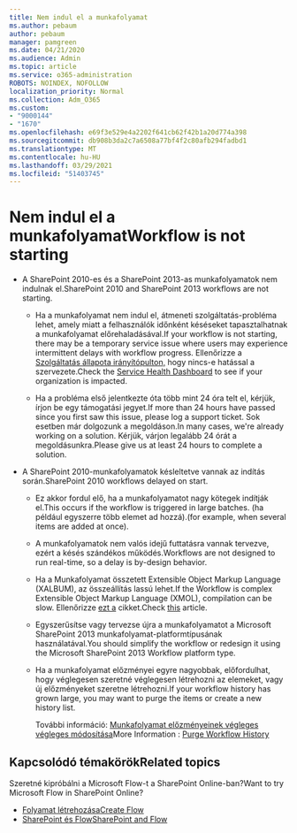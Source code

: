 ```yaml
---
title: Nem indul el a munkafolyamat
ms.author: pebaum
author: pebaum
manager: pamgreen
ms.date: 04/21/2020
ms.audience: Admin
ms.topic: article
ms.service: o365-administration
ROBOTS: NOINDEX, NOFOLLOW
localization_priority: Normal
ms.collection: Adm_O365
ms.custom:
- "9000144"
- "1670"
ms.openlocfilehash: e69f3e529e4a2202f641cb62f42b1a20d774a398
ms.sourcegitcommit: db908b3da2c7a6508a77bf4f2c80afb294fadbd1
ms.translationtype: MT
ms.contentlocale: hu-HU
ms.lasthandoff: 03/29/2021
ms.locfileid: "51403745"
---
```

# <a name="workflow-is-not-starting"></a><span data-ttu-id="0dc8a-102">Nem indul el a munkafolyamat</span><span class="sxs-lookup"><span data-stu-id="0dc8a-102">Workflow is not starting</span></span>

- <span data-ttu-id="0dc8a-103">A SharePoint 2010-es és a SharePoint 2013-as munkafolyamatok nem indulnak el.</span><span class="sxs-lookup"><span data-stu-id="0dc8a-103">SharePoint 2010 and SharePoint 2013 workflows are not starting.</span></span>

    - <span data-ttu-id="0dc8a-104">Ha a munkafolyamat nem indul el, átmeneti szolgáltatás-probléma lehet, amely miatt a felhasználók időnként késéseket tapasztalhatnak a munkafolyamat előrehaladásával.</span><span class="sxs-lookup"><span data-stu-id="0dc8a-104">If your workflow is not starting, there may be a temporary service issue where users may experience intermittent delays with workflow progress.</span></span> <span data-ttu-id="0dc8a-105">Ellenőrizze a [Szolgáltatás állapota irányítópulton,](https://admin.microsoft.com/AdminPortal/Home/servicehealth) hogy nincs-e hatással a szervezete.</span><span class="sxs-lookup"><span data-stu-id="0dc8a-105">Check the [Service Health Dashboard](https://admin.microsoft.com/AdminPortal/Home/servicehealth) to see if your organization is impacted.</span></span>

    - <span data-ttu-id="0dc8a-106">Ha a probléma első jelentkezte óta több mint 24 óra telt el, kérjük, írjon be egy támogatási jegyet.</span><span class="sxs-lookup"><span data-stu-id="0dc8a-106">If more than 24 hours have passed since you first saw this issue, please log a support ticket.</span></span> <span data-ttu-id="0dc8a-107">Sok esetben már dolgozunk a megoldáson.</span><span class="sxs-lookup"><span data-stu-id="0dc8a-107">In many cases, we're already working on a solution.</span></span> <span data-ttu-id="0dc8a-108">Kérjük, várjon legalább 24 órát a megoldásunkra.</span><span class="sxs-lookup"><span data-stu-id="0dc8a-108">Please give us at least 24 hours to complete a solution.</span></span>

- <span data-ttu-id="0dc8a-109">A SharePoint 2010-munkafolyamatok késleltetve vannak az indítás során.</span><span class="sxs-lookup"><span data-stu-id="0dc8a-109">SharePoint 2010 workflows delayed on start.</span></span>

    - <span data-ttu-id="0dc8a-110">Ez akkor fordul elő, ha a munkafolyamatot nagy kötegek indítják el.</span><span class="sxs-lookup"><span data-stu-id="0dc8a-110">This occurs if the workflow is triggered in large batches.</span></span> <span data-ttu-id="0dc8a-111">(ha például egyszerre több elemet ad hozzá).</span><span class="sxs-lookup"><span data-stu-id="0dc8a-111">(for example, when several items are added at once).</span></span>

    - <span data-ttu-id="0dc8a-112">A munkafolyamatok nem valós idejű futtatásra vannak tervezve, ezért a késés szándékos működés.</span><span class="sxs-lookup"><span data-stu-id="0dc8a-112">Workflows are not designed to run real-time, so a delay is by-design behavior.</span></span>

   -  <span data-ttu-id="0dc8a-113">Ha a Munkafolyamat összetett Extensible Object Markup Language (XALBUM), az összeállítás lassú lehet.</span><span class="sxs-lookup"><span data-stu-id="0dc8a-113">If the Workflow is complex Extensible Object Markup Language (XMOL), compilation can be slow.</span></span> <span data-ttu-id="0dc8a-114">Ellenőrizze [ezt a](https://support.microsoft.com//kb/3043697) cikket.</span><span class="sxs-lookup"><span data-stu-id="0dc8a-114">Check [this](https://support.microsoft.com//kb/3043697) article.</span></span>

    - <span data-ttu-id="0dc8a-115">Egyszerűsítse vagy tervezse újra a munkafolyamatot a Microsoft SharePoint 2013 munkafolyamat-platformtípusának használatával.</span><span class="sxs-lookup"><span data-stu-id="0dc8a-115">You should simplify the workflow or redesign it using the Microsoft SharePoint 2013 Workflow platform type.</span></span>

    - <span data-ttu-id="0dc8a-116">Ha a munkafolyamat előzményei egyre nagyobbak, előfordulhat, hogy véglegesen szeretné véglegesen létrehozni az elemeket, vagy új előzményeket szeretne létrehozni.</span><span class="sxs-lookup"><span data-stu-id="0dc8a-116">If your workflow history has grown large, you may want to purge the items or create a new history list.</span></span>

        <span data-ttu-id="0dc8a-117">További információ: [Munkafolyamat előzményeinek végleges végleges módosítása](https://blogs.technet.microsoft.com/marj/2015/08/07/sharepoint-2010-workflows-best-practice-purge-workflow-history-list-items/)</span><span class="sxs-lookup"><span data-stu-id="0dc8a-117">More Information : [Purge Workflow History](https://blogs.technet.microsoft.com/marj/2015/08/07/sharepoint-2010-workflows-best-practice-purge-workflow-history-list-items/)</span></span>


## <a name="related-topics"></a><span data-ttu-id="0dc8a-118">Kapcsolódó témakörök</span><span class="sxs-lookup"><span data-stu-id="0dc8a-118">Related topics</span></span>
<span data-ttu-id="0dc8a-119">Szeretné kipróbálni a Microsoft Flow-t a SharePoint Online-ban?</span><span class="sxs-lookup"><span data-stu-id="0dc8a-119">Want to try Microsoft Flow in SharePoint Online?</span></span>
- [<span data-ttu-id="0dc8a-120">Folyamat létrehozása</span><span class="sxs-lookup"><span data-stu-id="0dc8a-120">Create Flow</span></span>](https://support.office.com/article/Create-a-flow-for-a-list-or-library-in-SharePoint-Online-or-OneDrive-for-Business-a9c3e03b-0654-46af-a254-20252e580d01) 
- [<span data-ttu-id="0dc8a-121">SharePoint és Flow</span><span class="sxs-lookup"><span data-stu-id="0dc8a-121">SharePoint and Flow</span></span>](https://flow.microsoft.com/blog/sharepoint-and-flow/) 
